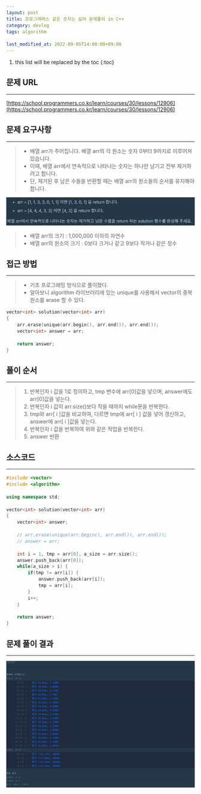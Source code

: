 ```yaml
---
layout: post
title: 프로그래머스 같은 숫자는 싫어 문제풀이 in C++
category: devlog
tags: algorithm

last_modified_at: 2022-09-05T14:00:00+09:00
---
```


1. this list will be replaced by the toc
{:toc}

## 문제 URL
---
[https://school.programmers.co.kr/learn/courses/30/lessons/12906](https://school.programmers.co.kr/learn/courses/30/lessons/12906)

## 문제 요구사항
---
> + 배열 arr가 주어집니다. 배열 arr의 각 원소는 숫자 0부터 9까지로 이루어져 있습니다. 
> + 이때, 배열 arr에서 연속적으로 나타나는 숫자는 하나만 남기고 전부 제거하려고 합니다. 
> + 단, 제거된 후 남은 수들을 반환할 때는 배열 arr의 원소들의 순서를 유지해야 합니다.

<img src="/assets/img/post-img/algorithm/2022-09-05-pgs-Lv1_HateSameNumber/problem-requirement1.jpg">

> + 배열 arr의 크기 : 1,000,000 이하의 자연수
> + 배열 arr의 원소의 크기 : 0보다 크거나 같고 9보다 작거나 같은 정수

## 접근 방법
---
> + 기초 프로그래밍 방식으로 풀이했다.
> + 알아보니 algorithm 라이브러리에 있는 unique를 사용해서 vector의 중복 원소를 erase 할 수 있다.

~~~c++
vector<int> solution(vector<int> arr) 
{    
    arr.erase(unique(arr.begin(), arr.end()), arr.end());
    vector<int> answer = arr;

    return answer;
}
~~~


## 풀이 순서
---
> 1. 반복인자 i 값을 1로 정의하고, tmp 변수에 arr[0]값을 넣으며, answer에도 arr[0]값을 넣는다.
> 2. 반복인자 i 값이 arr.size()보다 작을 때까지 while문을 반복한다.
> 3. tmp와 arr[ i ]값을 비교하여, 다르면 tmp에 arr[ i ] 값을 넣어 갱신하고, answer에 arr[ i ]값을 넣는다.
> 4. 반복인자 i 값을 반복하여 위와 같은 작업을 반복한다.
> 5. answer 반환

## 소스코드
---
~~~c++
#include <vector>
#include <algorithm>

using namespace std;

vector<int> solution(vector<int> arr) 
{
    vector<int> answer;
    
    // arr.erase(unique(arr.begin(), arr.end()), arr.end());
    // answer = arr;
    
    int i = 1, tmp = arr[0], a_size = arr.size();
    answer.push_back(arr[0]);
    while(a_size > i) {
        if(tmp != arr[i]) {
            answer.push_back(arr[i]);
            tmp = arr[i];
        }
        i++;
    }
    
    return answer;
}
~~~

## 문제 풀이 결과
---
<img src="/assets/img/post-img/algorithm/2022-09-05-pgs-Lv1_HateSameNumber/result.jpg">